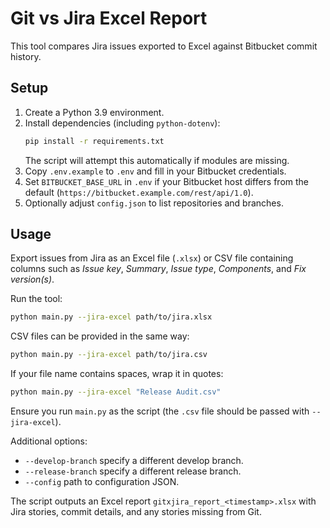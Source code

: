 # Git vs Jira Excel Report

This tool compares Jira issues exported to Excel against Bitbucket commit history.

## Setup

1. Create a Python 3.9 environment.
2. Install dependencies (including `python-dotenv`):
   ```bash
   pip install -r requirements.txt
   ```
   The script will attempt this automatically if modules are missing.
3. Copy `.env.example` to `.env` and fill in your Bitbucket credentials.
4. Set `BITBUCKET_BASE_URL` in `.env` if your Bitbucket host differs from the
   default (`https://bitbucket.example.com/rest/api/1.0`).
5. Optionally adjust `config.json` to list repositories and branches.

## Usage

Export issues from Jira as an Excel file (`.xlsx`) or CSV file containing columns such as *Issue key*, *Summary*, *Issue type*, *Components*, and *Fix version(s)*.

Run the tool:

```bash
python main.py --jira-excel path/to/jira.xlsx
```
CSV files can be provided in the same way:
```bash
python main.py --jira-excel path/to/jira.csv
```
If your file name contains spaces, wrap it in quotes:
```bash
python main.py --jira-excel "Release Audit.csv"
```
Ensure you run `main.py` as the script (the `.csv` file should be passed with `--jira-excel`).

Additional options:

- `--develop-branch` specify a different develop branch.
- `--release-branch` specify a different release branch.
- `--config` path to configuration JSON.

The script outputs an Excel report `gitxjira_report_<timestamp>.xlsx` with Jira stories, commit details, and any stories missing from Git.
